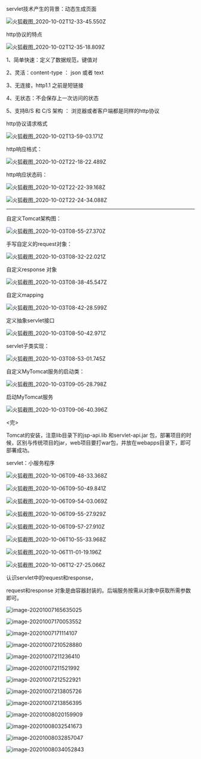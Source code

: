 servlet技术产生的背景：动态生成页面

![火狐截图_2020-10-02T12-33-45.550Z](笔记.assets/火狐截图_2020-10-02T12-33-45.550Z.png)

http协议的特点

![火狐截图_2020-10-02T12-35-18.809Z](笔记.assets/火狐截图_2020-10-02T12-35-18.809Z.png)

1、简单快速：定义了数据规范，键值对

2、灵活：content-type ： json  或者  text

3、无连接，http1.1  之前是短链接

4、无状态：不会保存上一次访问的状态

5、支持B/S 和 C/S 架构 ： 浏览器或者客户端都是同样的http协议



http协议请求格式

![火狐截图_2020-10-02T13-59-03.171Z](笔记.assets/火狐截图_2020-10-02T13-59-03.171Z.png)



http响应格式：

![火狐截图_2020-10-02T22-18-22.489Z](笔记.assets/火狐截图_2020-10-02T22-18-22.489Z.png)



http响应状态码：

![火狐截图_2020-10-02T22-22-39.168Z](笔记.assets/火狐截图_2020-10-02T22-22-39.168Z.png)

![火狐截图_2020-10-02T22-24-34.088Z](笔记.assets/火狐截图_2020-10-02T22-24-34.088Z.png)

---



自定义Tomcat架构图：

![火狐截图_2020-10-03T08-55-27.370Z](笔记.assets/火狐截图_2020-10-03T08-55-27.370Z.png)



手写自定义的request对象：

![火狐截图_2020-10-03T08-32-22.021Z](笔记.assets/火狐截图_2020-10-03T08-32-22.021Z.png)

自定义response 对象

![火狐截图_2020-10-03T08-38-45.547Z](笔记.assets/火狐截图_2020-10-03T08-38-45.547Z.png)

自定义mapping

![火狐截图_2020-10-03T08-42-28.599Z](笔记.assets/火狐截图_2020-10-03T08-42-28.599Z.png)

定义抽象servlet接口

![火狐截图_2020-10-03T08-50-42.971Z](笔记.assets/火狐截图_2020-10-03T08-50-42.971Z.png)

servlet子类实现：

![火狐截图_2020-10-03T08-53-01.745Z](笔记.assets/火狐截图_2020-10-03T08-53-01.745Z.png)

自定义MyTomcat服务的启动类：

![火狐截图_2020-10-03T09-05-28.798Z](笔记.assets/火狐截图_2020-10-03T09-05-28.798Z.png)

启动MyTomcat服务

![火狐截图_2020-10-03T09-06-40.396Z](笔记.assets/火狐截图_2020-10-03T09-06-40.396Z.png)



<完>

Tomcat的安装，注意lib目录下的jsp-api.lib 和servlet-api.jar 包，部署项目的时候，区别与传统项目的jar，web项目要打war包，并放在webapps目录下，即可部署成功。



servlet：小服务程序



![火狐截图_2020-10-06T09-48-33.368Z](笔记.assets/火狐截图_2020-10-06T09-48-33.368Z.png)

![火狐截图_2020-10-06T09-50-49.841Z](笔记.assets/火狐截图_2020-10-06T09-50-49.841Z.png)



![火狐截图_2020-10-06T09-54-03.069Z](笔记.assets/火狐截图_2020-10-06T09-54-03.069Z.png)

![火狐截图_2020-10-06T09-55-27.929Z](笔记.assets/火狐截图_2020-10-06T09-55-27.929Z.png)





![火狐截图_2020-10-06T09-57-27.910Z](笔记.assets/火狐截图_2020-10-06T09-57-27.910Z.png)

![火狐截图_2020-10-06T10-55-33.968Z](笔记.assets/火狐截图_2020-10-06T10-55-33.968Z.png)





![火狐截图_2020-10-06T11-01-19.196Z](笔记.assets/火狐截图_2020-10-06T11-01-19.196Z.png)





![火狐截图_2020-10-06T12-27-25.066Z](笔记.assets/火狐截图_2020-10-06T12-27-25.066Z.png)



认识servlet中的request和response，

request和response 对象是由容器封装的。后端服务按需从对象中获取所需参数即可。

![image-20201007165635025](笔记.assets/image-20201007165635025.png)

![image-20201007170053552](笔记.assets/image-20201007170053552.png)



![image-20201007171114107](笔记.assets/image-20201007171114107.png)

![image-20201007210528880](笔记.assets/image-20201007210528880.png)



![image-20201007211236410](笔记.assets/image-20201007211236410.png)



![image-20201007211521992](笔记.assets/image-20201007211521992.png)



![image-20201007212522921](笔记.assets/image-20201007212522921.png)



![image-20201007213805726](笔记.assets/image-20201007213805726.png)



![image-20201007213856395](笔记.assets/image-20201007213856395.png)

![image-20201008020159909](笔记.assets/image-20201008020159909.png)





![image-20201008032541673](笔记.assets/image-20201008032541673.png)

![image-20201008032857047](笔记.assets/image-20201008032857047.png)



![image-20201008034052843](笔记.assets/image-20201008034052843.png)